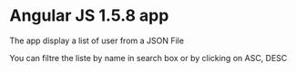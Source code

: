 # Angular JS 1.5.8 app

The app display a list of user from a JSON File

You can filtre the liste by name in search box or by clicking on ASC, DESC